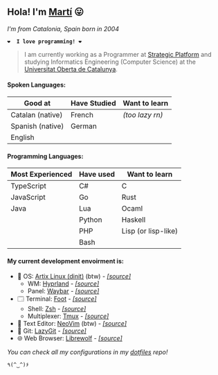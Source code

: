 ## Hola! I'm [Martí](https://m4rti.dev) 😛

*I'm from Catalonia, Spain born in 2004*

**`❤️  I love programming! ❤️`**

> I am currently working as a Programmer at [Strategic Platform](https://strategicplatform.com/en/) 
> and studying Informatics Engineering (Computer Science) at the 
> [Universitat Oberta de Catalunya](https://uoc.edu).

#### Spoken Languages:

| Good at          | Have Studied | Want to learn |
|------------------|--------------|---------------|
| Catalan (native) | French       | *(too lazy rn)* |
| Spanish (native) | German       | |
| English          |              | |

#### Programming Languages:

| Most Experienced | Have used | Want to learn       |
|------------------|-----------|---------------------|
| TypeScript       | C#        | C                   |
| JavaScript       | Go        | Rust                |
| Java             | Lua       | Ocaml               |
|                  | Python    | Haskell             |
|                  | PHP       | Lisp (or lisp-like) |
|                  | Bash      |                     |

#### My current development envoirment is:

- 💾 OS: [Artix Linux (dinit)](https://artixlinux.org/) (btw) - [*\[source\]*](https://github.com/archlinux)
    - WM: [Hyprland](https://hyprland.org) - [*\[source\]*](https://github.com/hyprwm/Hyprland)
    - Panel: [Waybar](https://github.com/Alexays/Waybar) - [*\[source\]*](https://github.com/Alexays/Waybar)
- 🗔  Terminal: [Foot](https://codeberg.org/dnkl/foot) - [*\[source\]*](https://codeberg.org/dnkl/foot)
    - Shell: [Zsh](https://www.zsh.org/) - [*\[source\]*](https://zsh.sourceforge.io/)
    - Multiplexer: [Tmux](https://github.com/tmux/tmux/wiki) - [*\[source\]*](https://github.com/tmux/tmux)
- 📝 Text Editor: [NeoVim](https://neovim.io) (btw) - [*\[source\]*](https://github.com/neovim/neovim)
- 🧰 Git: [LazyGit](https://github.com/jesseduffield/lazygit/wiki) - [*\[source\]*](https://github.com/jesseduffield/lazygit)
- 🌐 Web Browser: [Librewolf](https://librewolf.net) - [*\[source\]*](https://codeberg.org/librewolf/source)

*You can check all my configurations in my [dotfiles](https://github.com/m4rti21/dotfiles) repo!*

```
٩(^‿^)۶
```
